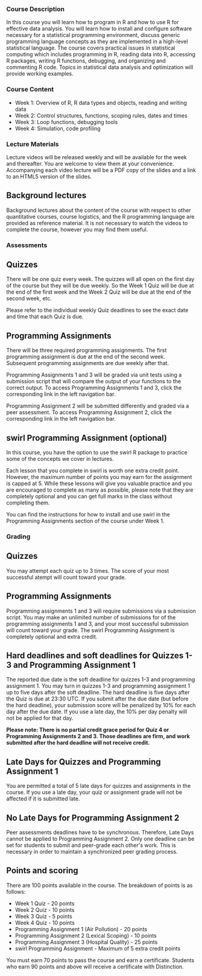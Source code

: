 ### Course Description

In this course you will learn how to program in R and how to use R for effective data analysis. You will learn how to install and configure software necessary for a statistical programming environment, discuss generic programming language concepts as they are implemented in a high-level statistical language. The course covers practical issues in statistical computing which includes programming in R, reading data into R, accessing R packages, writing R functions, debugging, and organizing and commenting R code. Topics in statistical data analysis and optimization will provide working examples.

### Course Content

* Week 1: Overview of R, R data types and objects, reading and writing data
* Week 2: Control structures, functions, scoping rules, dates and times
* Week 3: Loop functions, debugging tools
* Week 4: Simulation, code profiling

### Lecture Materials

Lecture videos will be released weekly and will be available for the week and thereafter. You are welcome to view them at your convenience. Accompanying each video lecture will be a PDF copy of the slides and a link to an HTML5 version of the slides.

## Background lectures

Background lectures about the content of the course with respect to other quantitative courses, course logistics, and the R programming language are provided as reference material. It is not necessary to watch the videos to complete the course, however you may find them useful.

### Assessments

## Quizzes

There will be one quiz every week. The quizzes will all open on the first day of the course but they will be due weekly. So the Week 1 Quiz will be due at the end of the first week and the Week 2 Quiz will be due at the end of the second week, etc.

Please refer to the individual weekly Quiz deadlines to see the exact date and time that each Quiz is due.

## Programming Assignments

There will be three required programming assignments. The first programming assignment is due at the end of the second week. Subsequent programming assignments are due weekly after that.

Programming Assignments 1 and 3 will be graded via unit tests using a submission script that will compare the output of your functions to the correct output. To access Programming Assignments 1 and 3, click the corresponding link in the left navigation bar.

Programming Assignment 2 will be submitted differently and graded via a peer assessment. To access Programming Assignment 2, click the corresponding link in the left navigation bar.

## swirl Programming Assignment (optional)

In this course, you have the option to use the swirl R package to practice some of the concepts we cover in lectures.

Each lesson that you complete in swirl is worth one extra credit point. However, the maximum number of points you may earn for the assignment is capped at 5. While these lessons will give you valuable practice and you are encouraged to complete as many as possible, please note that they are completely optional and you can get full marks in the class without completing them.

You can find the instructions for how to install and use swirl in the Programming Assignments section of the course under Week 1.

### Grading

## Quizzes

You may attempt each quiz up to 3 times. The score of your most successful atempt will count toward your grade.

## Programming Assignments

Programming assignments 1 and 3 will require submissions via a submission script. You may make an unlimited number of submissions for of the programming assignments 1 and 3, and your most successful submission will count toward your grade. The swirl Programming Assignment is completely optional and extra credit.

## Hard deadlines and soft deadlines for Quizzes 1-3 and Programming Assignment 1

The reported due date is the soft deadline for quizzes 1-3 and programming assignment 1. You may turn in quizzes 1-3 and programming assignment 1 up to five days after the soft deadline. The hard deadline is five days after the Quiz is due at 23:30 UTC. If you submit after the due date (but before the hard deadline), your submission score will be penalized by 10% for each day after the due date. If you use a late day, the 10% per day penalty will not be applied for that day.

**Please note: There is no partial credit grace period for Quiz 4 or Programming Assignments 2 and 3. Those deadlines are firm, and work submitted after the hard deadline will not receive credit.**

## Late Days for Quizzes and Programming Assignment 1

You are permitted a total of 5 late days for quizzes and assignments in the course. If you use a late day, your quiz or assignment grade will not be affected if it is submitted late.

## No Late Days for Programming Assignment 2

Peer assessments deadlines have to be synchronous. Therefore, Late Days cannot be applied to Programming Assignment 2. Only one deadline can be set for students to submit and peer-grade each other's work. This is necessary in order to maintain a synchronized peer grading process.

## Points and scoring

There are 100 points available in the course. The breakdown of points is as follows:

* Week 1 Quiz - 20 points
* Week 2 Quiz - 10 points
* Week 3 Quiz - 5 points
* Week 4 Quiz - 10 points
* Programming Assignment 1 (Air Pollution) - 20 points
* Programming Assignment 2 (Lexical Scoping) - 10 points
* Programming Assignment 3 (Hospital Quality) - 25 points
* swirl Programming Assignment - Maximum of 5 extra credit points

You must earn 70 points to pass the course and earn a certificate. Students who earn 90 points and above will receive a certificate with Distinction.